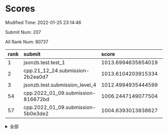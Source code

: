# Scores

Modified Time: 2022-01-25 23:14:46

Submit Num: 207

All Rank Num: 80737

| rank |               submit               |       score        |       sigma        | pk_num |
| :--- | :--------------------------------- | :----------------- | :----------------- | :----- |
| 1    | jsonzb.test.test_1                 | 1013.6994635654019 | 0.8150073203865744 | 1563   |
| 2    | cpp.21_12_24.submission-2b2ea0d7   | 1013.6104203915334 | 0.7915916128473801 | 1564   |
| 3    | jsonzb.test.submission_level_4     | 1012.4994935444599 | 0.8118194291704671 | 1562   |
| 54   | cpp.2022_01_09.submission-816672bd | 1006.2447149077504 | 0.7412180801151453 | 1563   |
| 57   | cpp.2022_01_09.submission-5b0e3de2 | 1004.6393013838627 | 0.732872642064006  | 1561   |


<details>
<summary>全部</summary>

| rank |                 submit                 |       score        |       sigma        | pk_num |
| :--- | :------------------------------------- | :----------------- | :----------------- | :----- |
| 1    | jsonzb.test.test_1                     | 1013.6994635654019 | 0.8150073203865744 | 1563   |
| 2    | cpp.21_12_24.submission-2b2ea0d7       | 1013.6104203915334 | 0.7915916128473801 | 1564   |
| 3    | jsonzb.test.submission_level_4         | 1012.4994935444599 | 0.8118194291704671 | 1562   |
| 4    | gobigger.level_3.submission_level_3_33 | 1011.5316394055104 | 0.7689785451326452 | 1560   |
| 5    | gobigger.level_3.submission_level_3_21 | 1011.5087660820556 | 0.7854301020916696 | 1563   |
| 6    | gobigger.level_3.submission_level_3_4  | 1011.3639514585496 | 0.7817245638988491 | 1566   |
| 7    | gobigger.level_3.submission_level_3_35 | 1011.3116843878041 | 0.7657968511937198 | 1559   |
| 8    | gobigger.level_3.submission_level_3_42 | 1011.1082369052551 | 0.7554472489594121 | 1556   |
| 9    | gobigger.level_3.submission_level_3_18 | 1011.002385450062  | 0.782850617187714  | 1569   |
| 10   | gobigger.level_3.submission_level_3_14 | 1010.8915641477151 | 0.749903847144924  | 1556   |
| 11   | gobigger.level_3.submission_level_3_30 | 1010.8349348145866 | 0.7983178271745844 | 1557   |
| 12   | gobigger.level_3.submission_level_3_9  | 1010.8022330523419 | 0.7890988995666051 | 1561   |
| 13   | gobigger.level_3.submission_level_3_13 | 1010.7933638051426 | 0.7613099161653398 | 1561   |
| 14   | gobigger.level_3.submission_level_3_19 | 1010.7768954752003 | 0.7741712036787168 | 1559   |
| 15   | gobigger.level_3.submission_level_3_3  | 1010.6980773558928 | 0.7643900298983998 | 1557   |
| 16   | gobigger.level_3.submission_level_3_16 | 1010.6601547350078 | 0.7941404659768435 | 1562   |
| 17   | gobigger.level_3.submission_level_3_26 | 1010.6562239111666 | 0.7475096526240584 | 1560   |
| 18   | gobigger.level_3.submission_level_3_38 | 1010.6209596236516 | 0.7575164220140671 | 1562   |
| 19   | gobigger.level_3.submission_level_3_27 | 1010.6207680287307 | 0.7859524467409086 | 1563   |
| 20   | gobigger.level_3.submission_level_3_39 | 1010.5732128058538 | 0.7546802120459626 | 1560   |
| 21   | gobigger.level_3.submission_level_3_32 | 1010.568723223545  | 0.7651554789800734 | 1554   |
| 22   | gobigger.level_3.submission_level_3_25 | 1010.423545235481  | 0.7541374721863405 | 1561   |
| 23   | gobigger.level_3.submission_level_3_47 | 1010.3807771231697 | 0.7427567561706695 | 1559   |
| 24   | gobigger.level_3.submission_level_3_23 | 1010.2968386623669 | 0.7502706332111448 | 1561   |
| 25   | gobigger.level_3.submission_level_3_24 | 1010.2799636685811 | 0.7776991167866506 | 1560   |
| 26   | gobigger.level_3.submission_level_3_5  | 1010.2410643892276 | 0.7883722050883406 | 1564   |
| 27   | gobigger.level_3.submission_level_3_40 | 1010.2344170996349 | 0.7855491337013788 | 1559   |
| 28   | gobigger.level_3.submission_level_3_43 | 1010.2191283641803 | 0.759045912388617  | 1561   |
| 29   | gobigger.level_3.submission_level_3_41 | 1010.2180321482699 | 0.7734471203558811 | 1561   |
| 30   | gobigger.level_3.submission_level_3_6  | 1010.2133337946776 | 0.7619044613579071 | 1557   |
| 31   | gobigger.level_3.submission_level_3_12 | 1010.2110899172258 | 0.7701540710366097 | 1560   |
| 32   | gobigger.level_3.submission_level_3_29 | 1010.1389083130275 | 0.7880655397821714 | 1561   |
| 33   | gobigger.level_3.submission_level_3_7  | 1010.0632130436016 | 0.761746580031306  | 1557   |
| 34   | gobigger.level_3.submission_level_3_31 | 1010.0090838071628 | 0.7746936335629216 | 1559   |
| 35   | gobigger.level_3.submission_level_3_10 | 1010.0074590241142 | 0.7690707056217813 | 1557   |
| 36   | gobigger.level_3.submission_level_3_34 | 1009.9762877165477 | 0.7791021726527076 | 1561   |
| 37   | gobigger.level_3.submission_level_3_1  | 1009.6690986712631 | 0.7582995235358332 | 1562   |
| 38   | gobigger.level_3.submission_level_3_8  | 1009.6443958188866 | 0.7578265620914357 | 1560   |
| 39   | gobigger.level_3.submission_level_3_36 | 1009.5764859038667 | 0.764586524887501  | 1557   |
| 40   | gobigger.level_3.submission_level_3_44 | 1009.5688003647957 | 0.7520484180507924 | 1563   |
| 41   | gobigger.level_3.submission_level_3_45 | 1009.54354725367   | 0.7481601616297572 | 1559   |
| 42   | gobigger.level_3.submission_level_3_2  | 1009.5186727019784 | 0.7573573979658028 | 1562   |
| 43   | gobigger.level_3.submission_level_3_0  | 1009.512624947215  | 0.7518371858492244 | 1562   |
| 44   | gobigger.level_3.submission_level_3_11 | 1009.4210358305118 | 0.7467899351812928 | 1559   |
| 45   | gobigger.level_3.submission_level_3_49 | 1009.3020468973119 | 0.7358442852282141 | 1557   |
| 46   | gobigger.level_3.submission_level_3_46 | 1009.2088071759058 | 0.7253646177219011 | 1558   |
| 47   | gobigger.level_3.submission_level_3_37 | 1009.1627335861137 | 0.7461579180895397 | 1559   |
| 48   | gobigger.level_3.submission_level_3_20 | 1009.1532485417257 | 0.7411784936016831 | 1564   |
| 49   | gobigger.level_3.submission_level_3_15 | 1009.149408484187  | 0.7590062588056388 | 1557   |
| 50   | gobigger.level_3.submission_level_3_48 | 1008.952938667216  | 0.7515240507571168 | 1565   |
| 51   | gobigger.level_3.submission_level_3_28 | 1008.9072100063345 | 0.7549652228535148 | 1560   |
| 52   | gobigger.level_3.submission_level_3_17 | 1008.374062227689  | 0.7520695673950676 | 1559   |
| 53   | gobigger.level_3.submission_level_3_22 | 1008.2809510825275 | 0.7501694736240386 | 1560   |
| 54   | cpp.2022_01_09.submission-816672bd     | 1006.2447149077504 | 0.7412180801151453 | 1563   |
| 55   | gobigger.level_1.submission_level_1_36 | 1005.0357842584935 | 0.7261682457689398 | 1557   |
| 56   | gobigger.level_1.submission_level_1_40 | 1004.8974023264994 | 0.7219367838263114 | 1558   |
| 57   | cpp.2022_01_09.submission-5b0e3de2     | 1004.6393013838627 | 0.732872642064006  | 1561   |
| 58   | gobigger.level_1.submission_level_1_3  | 1004.4300358759638 | 0.7302799110196696 | 1559   |
| 59   | gobigger.level_1.submission_level_1_30 | 1004.3578471908288 | 0.7187052314536865 | 1564   |
| 60   | gobigger.level_1.submission_level_1_41 | 1004.1868927908226 | 0.7196425649589359 | 1562   |
| 61   | gobigger.level_1.submission_level_1_11 | 1004.1683963075184 | 0.7266297534720815 | 1568   |
| 62   | gobigger.level_1.submission_level_1_25 | 1004.1513922717744 | 0.7103264565034876 | 1556   |
| 63   | gobigger.level_1.submission_level_1_48 | 1004.1149241929379 | 0.7202565583516174 | 1559   |
| 64   | gobigger.level_1.submission_level_1_16 | 1004.0586997980594 | 0.719356882359272  | 1560   |
| 65   | gobigger.level_1.submission_level_1_46 | 1004.047401783063  | 0.7157019930787933 | 1563   |
| 66   | gobigger.level_1.submission_level_1_22 | 1003.9559013348245 | 0.7225494136980107 | 1556   |
| 67   | gobigger.level_1.submission_level_1_9  | 1003.8383280320561 | 0.7280402669163419 | 1559   |
| 68   | gobigger.level_1.submission_level_1_31 | 1003.7083453015345 | 0.719727234550356  | 1559   |
| 69   | gobigger.level_1.submission_level_1_1  | 1003.6261761774034 | 0.7103695372104211 | 1558   |
| 70   | gobigger.level_1.submission_level_1_19 | 1003.5681182910827 | 0.7177491156047969 | 1566   |
| 71   | gobigger.level_1.submission_level_1_34 | 1003.542140219251  | 0.7161039802215456 | 1561   |
| 72   | gobigger.level_1.submission_level_1_6  | 1003.5273731693075 | 0.7109947802428884 | 1560   |
| 73   | gobigger.level_1.submission_level_1_7  | 1003.476077887502  | 0.7195616608277036 | 1560   |
| 74   | gobigger.level_1.submission_level_1_42 | 1003.4601493906688 | 0.7110812213879945 | 1556   |
| 75   | gobigger.level_1.submission_level_1_17 | 1003.4374365264758 | 0.7214642113002679 | 1565   |
| 76   | gobigger.level_1.submission_level_1_49 | 1003.4255308557812 | 0.7346085753463362 | 1560   |
| 77   | gobigger.level_1.submission_level_1_33 | 1003.3821779876844 | 0.7324393292428213 | 1562   |
| 78   | gobigger.level_1.submission_level_1_18 | 1003.3070476120157 | 0.7333857995759728 | 1557   |
| 79   | gobigger.level_1.submission_level_1_0  | 1003.3036451788936 | 0.7198261184731746 | 1560   |
| 80   | gobigger.level_1.submission_level_1_10 | 1003.2475555373273 | 0.7192147742876819 | 1559   |
| 81   | gobigger.level_1.submission_level_1_28 | 1003.2189006283041 | 0.7201079822875851 | 1558   |
| 82   | gobigger.level_1.submission_level_1_37 | 1003.1943596930905 | 0.7172325716231567 | 1561   |
| 83   | gobigger.level_1.submission_level_1_4  | 1003.1709181398985 | 0.7165954131638833 | 1558   |
| 84   | gobigger.level_1.submission_level_1_2  | 1003.1029400091712 | 0.7125496398616271 | 1555   |
| 85   | gobigger.level_1.submission_level_1_5  | 1003.0432522224692 | 0.7190220983409735 | 1562   |
| 86   | gobigger.level_1.submission_level_1_21 | 1003.0334840973194 | 0.7265472030238139 | 1563   |
| 87   | gobigger.level_1.submission_level_1_32 | 1003.032335565414  | 0.7161546292310563 | 1557   |
| 88   | gobigger.level_1.submission_level_1_27 | 1003.0237121023013 | 0.7333032557534237 | 1563   |
| 89   | gobigger.level_1.submission_level_1_43 | 1002.9978261345556 | 0.7121263524121207 | 1561   |
| 90   | gobigger.level_1.submission_level_1_24 | 1002.9656618582751 | 0.7162525044845396 | 1561   |
| 91   | gobigger.level_1.submission_level_1_13 | 1002.9474203133191 | 0.7095839613311576 | 1556   |
| 92   | gobigger.level_1.submission_level_1_39 | 1002.8602567601181 | 0.7172248486740616 | 1561   |
| 93   | gobigger.level_1.submission_level_1_29 | 1002.7043003839498 | 0.7268239736196749 | 1563   |
| 94   | gobigger.level_1.submission_level_1_12 | 1002.6989226509464 | 0.7103848249460432 | 1558   |
| 95   | gobigger.level_1.submission_level_1_15 | 1002.6438218165509 | 0.7164548126753468 | 1556   |
| 96   | gobigger.level_1.submission_level_1_23 | 1002.5779958817611 | 0.7256165241003458 | 1561   |
| 97   | gobigger.level_1.submission_level_1_44 | 1002.5742011823422 | 0.7134705303080955 | 1559   |
| 98   | gobigger.level_1.submission_level_1_14 | 1002.5282965891403 | 0.710555046326918  | 1557   |
| 99   | gobigger.level_1.submission_level_1_47 | 1002.4912924773578 | 0.7157204530320628 | 1563   |
| 100  | gobigger.level_1.submission_level_1_35 | 1002.4538755628756 | 0.7190437678670372 | 1564   |
| 101  | gobigger.level_1.submission_level_1_45 | 1002.4027574203469 | 0.708023650630708  | 1560   |
| 102  | gobigger.level_1.submission_level_1_26 | 1002.2739252623564 | 0.7033960295531664 | 1561   |
| 103  | gobigger.level_1.submission_level_1_8  | 1002.2629316251875 | 0.7153719320635855 | 1556   |
| 104  | gobigger.level_1.submission_level_1_20 | 1001.0247782816946 | 0.7081298996999246 | 1557   |
| 105  | gobigger.level_1.submission_level_1_38 | 1000.908113052941  | 0.7103874264110512 | 1562   |
| 106  | gobigger.random.submission_random_26   | 997.5363031150316  | 0.6995649275578637 | 1563   |
| 107  | gobigger.random.submission_random_47   | 997.2180740881042  | 0.7092380482630614 | 1555   |
| 108  | gobigger.random.submission_random_28   | 997.1398435717527  | 0.718529166280458  | 1561   |
| 109  | gobigger.random.submission_random_12   | 996.9763674603037  | 0.7178152860246394 | 1562   |
| 110  | gobigger.random.submission_random_33   | 996.9661496181088  | 0.7135174817922513 | 1558   |
| 111  | gobigger.random.submission_random_14   | 996.8592429747066  | 0.7122562429095095 | 1560   |
| 112  | gobigger.random.submission_random_20   | 996.7436522739013  | 0.7239927898976443 | 1566   |
| 113  | gobigger.random.submission_random_1    | 996.6745024813275  | 0.7194985322872908 | 1561   |
| 114  | gobigger.random.submission_random_9    | 996.6344228880415  | 0.7098807985825222 | 1554   |
| 115  | gobigger.random.submission_random_2    | 996.6198265015369  | 0.6969277593598553 | 1559   |
| 116  | gobigger.random.submission_random_42   | 996.3455194814228  | 0.7058504697404334 | 1560   |
| 117  | gobigger.random.submission_random_10   | 996.2514399541266  | 0.7157759394283325 | 1560   |
| 118  | gobigger.random.submission_random_44   | 996.217730063998   | 0.7101618891978801 | 1560   |
| 119  | gobigger.random.submission_random_29   | 996.2035786384835  | 0.714237643413074  | 1557   |
| 120  | gobigger.random.submission_random_6    | 996.1739001101957  | 0.7033630745449647 | 1559   |
| 121  | gobigger.random.submission_random_19   | 996.1569911718566  | 0.7269998454572634 | 1562   |
| 122  | gobigger.random.submission_random_7    | 996.038996707458   | 0.7124715183863385 | 1564   |
| 123  | gobigger.random.submission_random_23   | 995.9753589271774  | 0.7143911738979465 | 1562   |
| 124  | gobigger.random.submission_random_46   | 995.9295360228152  | 0.7124093234507579 | 1562   |
| 125  | gobigger.random.submission_random_49   | 995.92920384274    | 0.7265761872077623 | 1560   |
| 126  | gobigger.random.submission_random_36   | 995.8278143916127  | 0.7021405079647194 | 1558   |
| 127  | gobigger.random.submission_random_43   | 995.8238458167368  | 0.7229179149247861 | 1561   |
| 128  | gobigger.random.submission_random_18   | 995.8171738537706  | 0.7055384543235212 | 1561   |
| 129  | gobigger.random.submission_random_34   | 995.805164826115   | 0.7144226050180876 | 1557   |
| 130  | gobigger.random.submission_random_17   | 995.7860990723522  | 0.7112208530979756 | 1559   |
| 131  | gobigger.random.submission_random_48   | 995.7829907571672  | 0.7120277929458173 | 1562   |
| 132  | gobigger.random.submission_random_27   | 995.7299768950157  | 0.7173422746129906 | 1563   |
| 133  | gobigger.random.submission_random_11   | 995.7189816949844  | 0.7175309600076001 | 1559   |
| 134  | gobigger.random.submission_random_30   | 995.6739958651989  | 0.7133505979199792 | 1560   |
| 135  | gobigger.random.submission_random_5    | 995.6322055436327  | 0.7180550795715195 | 1556   |
| 136  | gobigger.random.submission_random_39   | 995.6083415682449  | 0.7060975984165782 | 1563   |
| 137  | gobigger.random.submission_random_40   | 995.584574367695   | 0.6979512405133027 | 1564   |
| 138  | gobigger.random.submission_random_35   | 995.4741733609821  | 0.7014106452388437 | 1555   |
| 139  | gobigger.random.submission_random_24   | 995.4713859495531  | 0.7133735196548611 | 1557   |
| 140  | gobigger.random.submission_random_15   | 995.4567555033888  | 0.7072051971524025 | 1559   |
| 141  | gobigger.random.submission_random_0    | 995.3954795503782  | 0.7084314937070906 | 1553   |
| 142  | gobigger.random.submission_random_21   | 995.3445055286053  | 0.7167634303601369 | 1562   |
| 143  | gobigger.random.submission_random_31   | 995.258631060601   | 0.7113258896184101 | 1556   |
| 144  | gobigger.random.submission_random_32   | 995.251979516141   | 0.7092203637584529 | 1568   |
| 145  | gobigger.random.submission_random_38   | 995.2324897597739  | 0.7050687509542124 | 1561   |
| 146  | gobigger.random.submission_random_45   | 995.2016798766633  | 0.718064188652603  | 1562   |
| 147  | gobigger.random.submission_random_16   | 995.1561389395946  | 0.7150547600097947 | 1565   |
| 148  | gobigger.random.submission_random_3    | 995.1415416176951  | 0.7158095680392931 | 1562   |
| 149  | gobigger.random.submission_random_8    | 995.1240324842893  | 0.7062593928462568 | 1560   |
| 150  | gobigger.random.submission_random_41   | 995.0692636390626  | 0.717701864510936  | 1557   |
| 151  | gobigger.random.submission_random_37   | 995.023396227948   | 0.7081184211818504 | 1560   |
| 152  | gobigger.random.submission_random_25   | 994.9778270848011  | 0.7237880991721236 | 1568   |
| 153  | gobigger.random.submission_random_13   | 994.6285242093101  | 0.7292658645640043 | 1567   |
| 154  | gobigger.random.submission_random_4    | 994.565490888582   | 0.7080642315526549 | 1562   |
| 155  | gobigger.level_2.submission_level_2_28 | 994.201942719705   | 0.7373471154515392 | 1564   |
| 156  | gobigger.level_2.submission_level_2_19 | 994.0286492206556  | 0.7422141598072851 | 1564   |
| 157  | gobigger.random.submission_random_22   | 993.8842335727511  | 0.7174437085271126 | 1563   |
| 158  | gobigger.level_2.submission_level_2_30 | 993.3206812246466  | 0.7399433493193556 | 1561   |
| 159  | gobigger.level_2.submission_level_2_2  | 993.3130434955937  | 0.731972752370025  | 1566   |
| 160  | gobigger.level_2.submission_level_2_5  | 993.2283221174121  | 0.7377052996845489 | 1551   |
| 161  | gobigger.level_2.submission_level_2_23 | 993.1743064892843  | 0.7406968385704691 | 1563   |
| 162  | gobigger.level_2.submission_level_2_24 | 993.1293621956582  | 0.7358188485314398 | 1565   |
| 163  | gobigger.level_2.submission_level_2_43 | 993.0445669297151  | 0.7576676334655028 | 1555   |
| 164  | gobigger.level_2.submission_level_2_22 | 992.8830908537562  | 0.7476067815353509 | 1563   |
| 165  | gobigger.level_2.submission_level_2_38 | 992.8434843011319  | 0.7308375827811635 | 1562   |
| 166  | gobigger.level_2.submission_level_2_26 | 992.7689423484355  | 0.7435561125213643 | 1561   |
| 167  | gobigger.level_2.submission_level_2_0  | 992.3837043233526  | 0.7455781319253464 | 1560   |
| 168  | gobigger.level_2.submission_level_2_34 | 992.2166774248789  | 0.7444116904798966 | 1557   |
| 169  | gobigger.level_2.submission_level_2_17 | 992.2068319655406  | 0.7435505336035325 | 1555   |
| 170  | gobigger.level_2.submission_level_2_25 | 992.1831522257501  | 0.7481224311337275 | 1562   |
| 171  | gobigger.level_2.submission_level_2_10 | 992.1635229137258  | 0.7480766381029775 | 1563   |
| 172  | gobigger.level_2.submission_level_2_36 | 992.1535736354061  | 0.7459977857366412 | 1571   |
| 173  | gobigger.level_2.submission_level_2_32 | 992.1444599473762  | 0.7389973720347391 | 1556   |
| 174  | gobigger.level_2.submission_level_2_3  | 992.0728482885851  | 0.7585710194536915 | 1559   |
| 175  | gobigger.level_2.submission_level_2_45 | 991.990313970603   | 0.7605758232744354 | 1569   |
| 176  | gobigger.level_2.submission_level_2_9  | 991.9841644975339  | 0.7444550303630573 | 1561   |
| 177  | gobigger.level_2.submission_level_2_18 | 991.9594777585891  | 0.745403207906546  | 1555   |
| 178  | gobigger.level_2.submission_level_2_48 | 991.9041437219826  | 0.7471061319368419 | 1565   |
| 179  | gobigger.level_2.submission_level_2_13 | 991.8527404305024  | 0.7458837405017974 | 1560   |
| 180  | gobigger.level_2.submission_level_2_27 | 991.8514293241745  | 0.7431385852808269 | 1557   |
| 181  | gobigger.level_2.submission_level_2_21 | 991.8367323734145  | 0.7620184669617905 | 1554   |
| 182  | gobigger.level_2.submission_level_2_31 | 991.7953394911326  | 0.744994289543862  | 1561   |
| 183  | gobigger.level_2.submission_level_2_44 | 991.724680836045   | 0.7557284056407814 | 1556   |
| 184  | gobigger.level_2.submission_level_2_33 | 991.615294626003   | 0.7622528186771009 | 1555   |
| 185  | gobigger.level_2.submission_level_2_29 | 991.5587675881496  | 0.7666219759889391 | 1555   |
| 186  | gobigger.level_2.submission_level_2_14 | 991.5116314382683  | 0.7826581382283517 | 1559   |
| 187  | gobigger.level_2.submission_level_2_4  | 991.3666874243612  | 0.7573403815202261 | 1560   |
| 188  | gobigger.level_2.submission_level_2_12 | 991.3599420406584  | 0.7532660882820073 | 1559   |
| 189  | gobigger.level_2.submission_level_2_41 | 991.3351685316234  | 0.7447328262648403 | 1558   |
| 190  | gobigger.level_2.submission_level_2_42 | 991.3346099493436  | 0.7542226836879136 | 1558   |
| 191  | gobigger.level_2.submission_level_2_47 | 991.1696607407313  | 0.7620497021662839 | 1560   |
| 192  | gobigger.level_2.submission_level_2_49 | 991.1475025304093  | 0.7666036208789245 | 1556   |
| 193  | gobigger.level_2.submission_level_2_11 | 991.0867323152097  | 0.7491326820377193 | 1563   |
| 194  | gobigger.level_2.submission_level_2_46 | 991.0164747596477  | 0.7447534892311822 | 1562   |
| 195  | gobigger.level_2.submission_level_2_1  | 990.9621669042673  | 0.7681062054556492 | 1555   |
| 196  | gobigger.level_2.submission_level_2_20 | 990.8849697782236  | 0.757894292114681  | 1561   |
| 197  | gobigger.level_2.submission_level_2_40 | 990.7862087316076  | 0.7434358827429068 | 1558   |
| 198  | gobigger.level_2.submission_level_2_39 | 990.760073821553   | 0.7451485236902188 | 1563   |
| 199  | gobigger.level_2.submission_level_2_8  | 990.7523955713982  | 0.7642140838773251 | 1567   |
| 200  | gobigger.level_2.submission_level_2_37 | 990.7117141347558  | 0.7505324887685737 | 1561   |
| 201  | gobigger.level_2.submission_level_2_7  | 990.6843527516661  | 0.7754117668562831 | 1563   |
| 202  | gobigger.level_2.submission_level_2_15 | 990.5433385387773  | 0.7780734463125278 | 1553   |
| 203  | gobigger.level_2.submission_level_2_35 | 990.412230481591   | 0.7690998933909058 | 1561   |
| 204  | gobigger.level_2.submission_level_2_16 | 990.2330914092457  | 0.7572618459961468 | 1558   |
| 205  | gobigger.level_2.submission_level_2_6  | 990.0117883308919  | 0.746517414591067  | 1557   |
| 206  | gobigger.none.submission_none_1        | 976.3491772230199  | 1.4152587114650683 | 1555   |
| 207  | gobigger.none.submission_none_0        | 975.638882464624   | 1.4016536242115953 | 1557   |

</details>